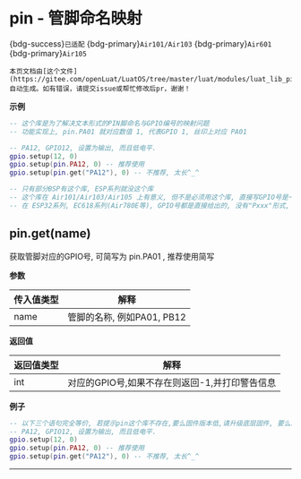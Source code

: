 # pin - 管脚命名映射

{bdg-success}`已适配` {bdg-primary}`Air101/Air103` {bdg-primary}`Air601` {bdg-primary}`Air105`

```{note}
本页文档由[这个文件](https://gitee.com/openLuat/LuatOS/tree/master/luat/modules/luat_lib_pin.c)自动生成。如有错误，请提交issue或帮忙修改后pr，谢谢！
```


**示例**

```lua
-- 这个库是为了解决文本形式的PIN脚命名与GPIO编号的映射问题
-- 功能实现上, pin.PA01 就对应数值 1, 代表GPIO 1, 丝印上对应 PA01

-- PA12, GPIO12, 设置为输出, 而且低电平.
gpio.setup(12, 0)
gpio.setup(pin.PA12, 0) -- 推荐使用
gpio.setup(pin.get("PA12"), 0) -- 不推荐, 太长^_^

-- 只有部分BSP有这个库, ESP系列就没这个库
-- 这个库在 Air101/Air103/Air105 上有意义, 但不是必须用这个库, 直接写GPIO号是一样的效果
-- 在 ESP32系列, EC618系列(Air780E等), GPIO号都是直接给出的, 没有"Pxxx"形式, 所以这个库不存在

```

## pin.get(name)



获取管脚对应的GPIO号, 可简写为  pin.PA01 , 推荐使用简写

**参数**

|传入值类型|解释|
|-|-|
|name|管脚的名称, 例如PA01, PB12|

**返回值**

|返回值类型|解释|
|-|-|
|int|对应的GPIO号,如果不存在则返回-1,并打印警告信息|

**例子**

```lua
-- 以下三个语句完全等价, 若提示pin这个库不存在,要么固件版本低,请升级底层固件, 要么就是不需要这个库
-- PA12, GPIO12, 设置为输出, 而且低电平.
gpio.setup(12, 0)
gpio.setup(pin.PA12, 0) -- 推荐使用
gpio.setup(pin.get("PA12"), 0) -- 不推荐, 太长^_^

```

---

